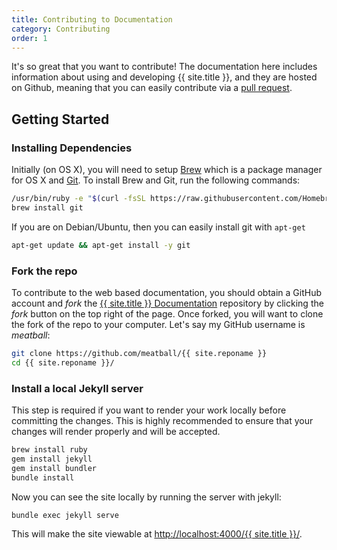 ```yaml
---
title: Contributing to Documentation
category: Contributing
order: 1
---
```


It's so great that you want to contribute! The documentation here includes information
about using and developing {{ site.title }}, and they are hosted on Github, meaning that you
can easily contribute via a [pull request](https://help.github.com/articles/about-pull-requests/).

## Getting Started

### Installing Dependencies
Initially (on OS X), you will need to setup [Brew](http://brew.sh/) which is a 
package manager for OS X and [Git](https://git-scm.com/). To install Brew and Git, 
run the following commands:

```bash
/usr/bin/ruby -e "$(curl -fsSL https://raw.githubusercontent.com/Homebrew/install/master/install)"
brew install git
```

If you are on Debian/Ubuntu, then you can easily install git with `apt-get`

```bash
apt-get update && apt-get install -y git
```


### Fork the repo
To contribute to the web based documentation, you should obtain a GitHub account and *fork* the <a href="https://www.github.com/{{ site.repo }}" target="_blank">{{ site.title }} Documentation</a> repository by clicking the *fork* button on the top right of the page. Once forked, you will want to clone the fork of the repo to your computer. Let's say my GitHub username is *meatball*:

```bash
git clone https://github.com/meatball/{{ site.reponame }}
cd {{ site.reponame }}/
```

### Install a local Jekyll server
This step is required if you want to render your work locally before committing the changes. This is highly recommended to ensure that your changes will render properly and will be accepted.

```bash
brew install ruby
gem install jekyll
gem install bundler
bundle install
```

Now you can see the site locally by running the server with jekyll:

```bash
bundle exec jekyll serve
```

This will make the site viewable at <a href="http://localhost:4000/{{ site.title }}/" target="_blank">http://localhost:4000/{{ site.title }}/</a>.
